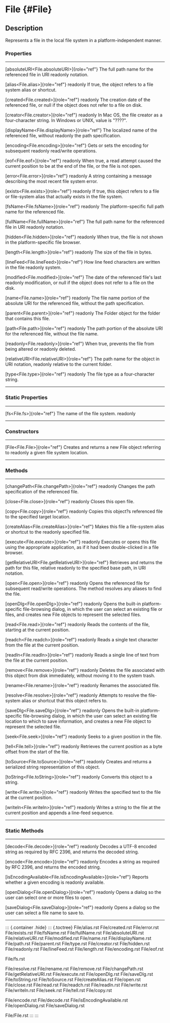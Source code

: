 File {#File}
====

Description
-----------

Represents a file in the local file system in a platform-independent
manner.

### Properties

  ----------------------------------------------- --------------------------------------------------
  [absoluteURI\<File.absoluteURI\>]{role="ref"}   The full path name for the referenced file in URI
  readonly                                        notation.

  [alias\<File.alias\>]{role="ref"} readonly      If true, the object refers to a file system alias
                                                  or shortcut.

  [created\<File.created\>]{role="ref"} readonly  The creation date of the referenced file, or null
                                                  if the object does not refer to a file on disk.

  [creator\<File.creator\>]{role="ref"} readonly  In Mac OS, the file creator as a four-character
                                                  string. In Windows or UNIX, value is \"????\".

  [displayName\<File.displayName\>]{role="ref"}   The localized name of the referenced file, without
  readonly                                        the path specification.

  [encoding\<File.encoding\>]{role="ref"}         Gets or sets the encoding for subsequent
  readonly                                        read/write operations.

  [eof\<File.eof\>]{role="ref"} readonly          When true, a read attempt caused the current
                                                  position to be at the end of the file, or the file
                                                  is not open.

  [error\<File.error\>]{role="ref"} readonly      A string containing a message describing the most
                                                  recent file system error.

  [exists\<File.exists\>]{role="ref"} readonly    If true, this object refers to a file or
                                                  file-system alias that actually exists in the file
                                                  system.

  [fsName\<File.fsName\>]{role="ref"} readonly    The platform-specific full path name for the
                                                  referenced file.

  [fullName\<File.fullName\>]{role="ref"}         The full path name for the referenced file in URI
  readonly                                        notation.

  [hidden\<File.hidden\>]{role="ref"} readonly    When true, the file is not shown in the
                                                  platform-specific file browser.

  [length\<File.length\>]{role="ref"} readonly    The size of the file in bytes.

  [lineFeed\<File.lineFeed\>]{role="ref"}         How line feed characters are written in the file
  readonly                                        system.

  [modified\<File.modified\>]{role="ref"}         The date of the referenced file\'s last
  readonly                                        modification, or null if the object does not refer
                                                  to a file on the disk.

  [name\<File.name\>]{role="ref"} readonly        The file name portion of the absolute URI for the
                                                  referenced file, without the path specification.

  [parent\<File.parent\>]{role="ref"} readonly    The Folder object for the folder that contains
                                                  this file.

  [path\<File.path\>]{role="ref"} readonly        The path portion of the absolute URI for the
                                                  referenced file, without the file name.

  [readonly\<File.readonly\>]{role="ref"}         When true, prevents the file from being altered or
  readonly                                        deleted.

  [relativeURI\<File.relativeURI\>]{role="ref"}   The path name for the object in URI notation,
  readonly                                        relative to the current folder.

  [type\<File.type\>]{role="ref"} readonly        The file type as a four-character string.
  ----------------------------------------------- --------------------------------------------------

### Static Properties

  ----------------------------- ------------------------------
  [fs\<File.fs\>]{role="ref"}   The name of the file system.
  readonly                      
  ----------------------------- ------------------------------

### Constructors

  --------------------------------- --------------------------------------------------
  [File\<File.File\>]{role="ref"}   Creates and returns a new File object referring to
  readonly                          a given file system location.
  --------------------------------- --------------------------------------------------

### Methods

  ----------------------------------------------------- --------------------------------------------------------
  [changePath\<File.changePath\>]{role="ref"} readonly  Changes the path specification of the referenced file.

  [close\<File.close\>]{role="ref"} readonly            Closes this open file.

  [copy\<File.copy\>]{role="ref"} readonly              Copies this object?s referenced file to the specified
                                                        target location.

  [createAlias\<File.createAlias\>]{role="ref"}         Makes this file a file-system alias or shortcut to the
  readonly                                              specified file.

  [execute\<File.execute\>]{role="ref"} readonly        Executes or opens this file using the appropriate
                                                        application, as if it had been double-clicked in a file
                                                        browser.

  [getRelativeURI\<File.getRelativeURI\>]{role="ref"}   Retrieves and returns the path for this file, relative
  readonly                                              to the specified base path, in URI notation.

  [open\<File.open\>]{role="ref"} readonly              Opens the referenced file for subsequent read/write
                                                        operations. The method resolves any aliases to find the
                                                        file.

  [openDlg\<File.openDlg\>]{role="ref"} readonly        Opens the built-in platform-specific file-browsing
                                                        dialog, in which the user can select an existing file or
                                                        files, and creates new File objects to represent the
                                                        selected files.

  [read\<File.read\>]{role="ref"} readonly              Reads the contents of the file, starting at the current
                                                        position.

  [readch\<File.readch\>]{role="ref"} readonly          Reads a single text character from the file at the
                                                        current position.

  [readln\<File.readln\>]{role="ref"} readonly          Reads a single line of text from the file at the current
                                                        position.

  [remove\<File.remove\>]{role="ref"} readonly          Deletes the file associated with this object from disk
                                                        immediately, without moving it to the system trash.

  [rename\<File.rename\>]{role="ref"} readonly          Renames the associated file.

  [resolve\<File.resolve\>]{role="ref"} readonly        Attempts to resolve the file-system alias or shortcut
                                                        that this object refers to.

  [saveDlg\<File.saveDlg\>]{role="ref"} readonly        Opens the built-in platform-specific file-browsing
                                                        dialog, in which the user can select an existing file
                                                        location to which to save information, and creates a new
                                                        File object to represent the selected file.

  [seek\<File.seek\>]{role="ref"} readonly              Seeks to a given position in the file.

  [tell\<File.tell\>]{role="ref"} readonly              Retrieves the current position as a byte offset from the
                                                        start of the file.

  [toSource\<File.toSource\>]{role="ref"} readonly      Creates and returns a serialized string representation
                                                        of this object.

  [toString\<File.toString\>]{role="ref"} readonly      Converts this object to a string.

  [write\<File.write\>]{role="ref"} readonly            Writes the specified text to the file at the current
                                                        position.

  [writeln\<File.writeln\>]{role="ref"} readonly        Writes a string to the file at the current position and
                                                        appends a line-feed sequence.
  ----------------------------------------------------- --------------------------------------------------------

### Static Methods

  --------------------------------------------------------------- -----------------------------------------
  [decode\<File.decode\>]{role="ref"} readonly                    Decodes a UTF-8 encoded string as
                                                                  required by RFC 2396, and returns the
                                                                  decoded string.

  [encode\<File.encode\>]{role="ref"} readonly                    Encodes a string as required by RFC 2396,
                                                                  and returns the encoded string.

  [isEncodingAvailable\<File.isEncodingAvailable\>]{role="ref"}   Reports whether a given encoding is
  readonly                                                        available.

  [openDialog\<File.openDialog\>]{role="ref"} readonly            Opens a dialog so the user can select one
                                                                  or more files to open.

  [saveDialog\<File.saveDialog\>]{role="ref"} readonly            Opens a dialog so the user can select a
                                                                  file name to save to.
  --------------------------------------------------------------- -----------------------------------------

::: {.container .hide}
::: {.toctree}
File/alias.rst File/created.rst File/error.rst File/exists.rst
File/fsName.rst File/fullName.rst File/absoluteURI.rst
File/relativeURI.rst File/modified.rst File/name.rst
File/displayName.rst File/path.rst File/parent.rst File/type.rst
File/creator.rst File/hidden.rst File/readonly.rst File/lineFeed.rst
File/length.rst File/encoding.rst File/eof.rst

File/fs.rst

File/resolve.rst File/rename.rst File/remove.rst File/changePath.rst
File/getRelativeURI.rst File/execute.rst File/openDlg.rst
File/saveDlg.rst File/toString.rst File/toSource.rst
File/createAlias.rst File/open.rst File/close.rst File/read.rst
File/readch.rst File/readln.rst File/write.rst File/writeln.rst
File/seek.rst File/tell.rst File/copy.rst

File/encode.rst File/decode.rst File/isEncodingAvailable.rst
File/openDialog.rst File/saveDialog.rst

File/File.rst
:::
:::
